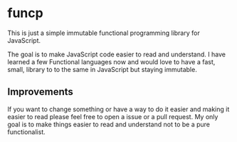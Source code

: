 # funcp

This is just a simple immutable functional programming library for JavaScript.

The goal is to make JavaScript code easier to read and understand. I have learned
a few Functional languages now and would love to have a fast, small, library to
to the same in JavaScript but staying immutable.

## Improvements

If you want to change something or have a way to do it easier and making it
easier to read please feel free to open a issue or a pull request. My only goal
is to make things easier to read and understand not to be a pure functionalist.

